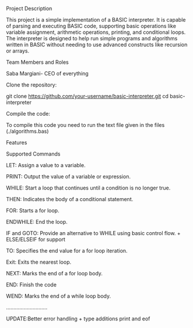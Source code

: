 
  Project Description
  
This project is a simple implementation of a BASIC interpreter. It is capable of parsing and executing BASIC code, supporting basic operations like variable assignment, arithmetic operations, printing, and conditional loops. The interpreter is designed to help run simple programs and algorithms written in BASIC without needing to use advanced constructs like recursion or arrays.


  Team Members and Roles
  
Saba Margiani- CEO of everything


  Clone the repository:
  
git clone https://github.com/your-username/basic-interpreter.git
cd basic-interpreter

  Compile the code:
  
To compile this code you need to run the text file given in the files (./algorithms.bas)


  Features
  
  Supported Commands
  
LET: Assign a value to a variable.

PRINT: Output the value of a variable or expression.

WHILE: Start a loop that continues until a condition is no longer true.

THEN: Indicates the body of a conditional statement.

FOR: Starts a for loop.

ENDWHILE: End the loop.

IF and GOTO: Provide an alternative to WHILE using basic control flow. + ELSE/ELSEIF for support

TO: Specifies the end value for a for loop iteration.

Exit: Exits the nearest loop.

NEXT: Marks the end of a for loop body.

END: Finish the code

WEND: Marks the end of a while loop body.

............................

UPDATE:Better error handling + type additions print and eof
